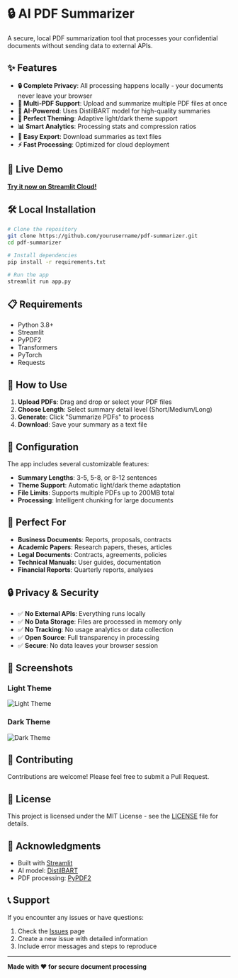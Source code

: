 # 🔒 AI PDF Summarizer

A secure, local PDF summarization tool that processes your confidential documents without sending data to external APIs.

## ✨ Features

- **🔒 Complete Privacy**: All processing happens locally - your documents never leave your browser
- **📄 Multi-PDF Support**: Upload and summarize multiple PDF files at once
- **🤖 AI-Powered**: Uses DistilBART model for high-quality summaries
- **🎨 Perfect Theming**: Adaptive light/dark theme support
- **📊 Smart Analytics**: Processing stats and compression ratios
- **💾 Easy Export**: Download summaries as text files
- **⚡ Fast Processing**: Optimized for cloud deployment

## 🚀 Live Demo

**[Try it now on Streamlit Cloud!](https://your-app-url.streamlit.app)**

## 🛠️ Local Installation

```bash
# Clone the repository
git clone https://github.com/yourusername/pdf-summarizer.git
cd pdf-summarizer

# Install dependencies
pip install -r requirements.txt

# Run the app
streamlit run app.py
```

## 📋 Requirements

- Python 3.8+
- Streamlit
- PyPDF2
- Transformers
- PyTorch
- Requests

## 🎯 How to Use

1. **Upload PDFs**: Drag and drop or select your PDF files
2. **Choose Length**: Select summary detail level (Short/Medium/Long)
3. **Generate**: Click "Summarize PDFs" to process
4. **Download**: Save your summary as a text file

## 🔧 Configuration

The app includes several customizable features:

- **Summary Lengths**: 3-5, 5-8, or 8-12 sentences
- **Theme Support**: Automatic light/dark theme adaptation
- **File Limits**: Supports multiple PDFs up to 200MB total
- **Processing**: Intelligent chunking for large documents

## 🌟 Perfect For

- **Business Documents**: Reports, proposals, contracts
- **Academic Papers**: Research papers, theses, articles
- **Legal Documents**: Contracts, agreements, policies
- **Technical Manuals**: User guides, documentation
- **Financial Reports**: Quarterly reports, analyses

## 🔒 Privacy & Security

- ✅ **No External APIs**: Everything runs locally
- ✅ **No Data Storage**: Files are processed in memory only
- ✅ **No Tracking**: No usage analytics or data collection
- ✅ **Open Source**: Full transparency in processing
- ✅ **Secure**: No data leaves your browser session

## 🎨 Screenshots

### Light Theme
![Light Theme](screenshots/light-theme.png)

### Dark Theme
![Dark Theme](screenshots/dark-theme.png)

## 🤝 Contributing

Contributions are welcome! Please feel free to submit a Pull Request.

## 📄 License

This project is licensed under the MIT License - see the [LICENSE](LICENSE) file for details.

## 🙏 Acknowledgments

- Built with [Streamlit](https://streamlit.io/)
- AI model: [DistilBART](https://huggingface.co/sshleifer/distilbart-cnn-12-6)
- PDF processing: [PyPDF2](https://pypdf2.readthedocs.io/)

## 📞 Support

If you encounter any issues or have questions:

1. Check the [Issues](https://github.com/yourusername/pdf-summarizer/issues) page
2. Create a new issue with detailed information
3. Include error messages and steps to reproduce

---

**Made with ❤️ for secure document processing**